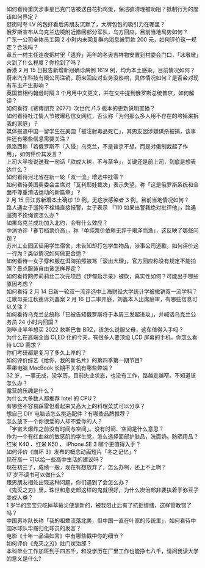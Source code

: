 如何看待重庆涉事星巴克门店被送白花扔鸡蛋，保洁欲清理被劝阻？抵制行为的度该如何界定？  
逛街时夸 LV 的包好看后男朋友沉默了，大牌包包的吸引力在哪里？  
俄罗斯宣布从乌克兰边境附近撤回部分军队，乌方回应，目前当地局势如何？  
广东一公司全体员工因 2 小时内未回复群内消息被罚款 200 元，如何评价这一规定？合法吗？  
章丘一村主任连夜把村里「遗弃」两年的冬奥吉祥物安置到村委会门口，「冰墩墩」火到了什么程度？你抢到了吗？  
香港 2 月 15 日报告新增新冠确诊病例 1619 例，均为本土感染，目前情况如何？  
蔚来汽车科技有限公司注销，蔚来回应对业务没影响，具体情况如何？是否会对现有车主产生影响？  
英国首相约翰逊时隔 3 个月用中文更文，并在文中提到俄罗斯总统普京，如何解读？  
如何看待《赛博朋克 2077》次世代 /1.5 版本的更新说明直播？  
如何看待杜江情人节被曝私信女网红，否认称「为何那么多人用不存在的垮掉来拆我的家庭」？  
媒体报道中国一留学生在美国「被注射毒品死亡」，其男友因涉嫌谋杀被捕，该事件还有哪些信息需要关注？  
佩洛西称「若俄罗斯不『入侵』乌克兰，不是普京不想，而是对俄制裁起了作用」，如何评价其发言？  
上司大半夜说送我一句话「欲成大树，不与草争」，关键还是前上司，到底是想表达什么？  
如何看待河北省在新一轮「双一流」增选中挂零？  
如何看待美国奥委会主席对「瓦利耶娃裁决」表示失望，称「这是俄罗斯系统和全面不尊重清洁运动的新篇章」？  
2 月 15 日江苏新增本土确诊 19 例，无症状感染者 3 例，目前当地情况如何？  
路人遇女子遛狗不栓绳直接报警，女子表示 「110 如果出警我绝对批评他」，路遇遛狗不拴绳该怎么办？  
如果乌克兰成功加入北约，会有什么效应？  
中消协评「春节档票价高」，称「单纯票价依赖无异于竭泽而渔」，这反映了哪些问题？  
苏州工业园区征用学生宿舍，未告知却打包学生物品，涉事公司道歉，如何评价这一行为？类似情况如何做更合适？  
如何看待一女子穿和服在洱海拍照被骂「滚出大理」，官方回应称没有规定不能拍照？景点服装自由该怎样界定？  
如何看待网传莉莉丝二次元项目《伊甸启示录》被砍，真实性如何？可能出于哪些原因考虑？  
如何看待 2 月 14 日新一轮双一流评选中上海财经大学统计学被撤销双一流学科？  
江歌母亲江秋莲诉刘鑫案 2 月 16 日二审开庭，刘鑫本人出席庭审，有哪些信息可以关注？  
如何看待乌克兰总统称「已被告知俄罗斯将于本周三发起进攻」，并喊话乌克兰公务员 24 小时内回国？  
刚毕业半年想买 2022 款斯巴鲁 BRZ，该怎么说服父母，这车值得入手吗？  
为什么在高端全面 OLED 化的今天，有很多人要顶级 LCD 屏幕的手机，你怎么看待 LCD 需求？  
你们考研都是复习了多久上岸的？  
如何评价综艺《给你，我的新名片》的第四季第一期节目?  
苹果电脑 MacBook 长期不关机有哪些弊端？  
32 岁，一事无成，没学历，目前失业状态，也没有工作，路越走越窄。不知道该怎么办？  
露营的乐趣是什么？  
为什么大多数人都推荐 Intel 的 CPU？  
有哪些不容易踩雷但看起来又高大上的料理菜式可以分享？  
想自己 DIY 电脑该怎么挑选配件？有哪些品牌推荐？  
怎么放下一个你很爱的人却不爱你的人？  
「宇宙大爆炸之前没有时间与空间」。没有时间、空间是什么意思？  
作为一个有红血丝的敏感肌的学生党，怎么选择面部护肤品，洗面奶，防晒用品？  
红米 K40 、红米 K50 、 iPhone SE 3 哪个更值得入手？  
如何评价《崩坏 3》发布的概念动画短片「冬之记忆」?  
现在高一 可以给一些高中生活的建议吗？  
现在初三了，成绩一般，现在有想放弃了，怎么办啊，还上不上啊？  
17 岁不读书可以做什么?  
跟男朋友相处出现这种问题，你们遇到了会怎么办？  
《鬼灭之刃》里，珠世和愈史郎这样的鬼就很好，为什么炭治郎非要执着于弥豆子变成人类？  
1 岁半的宝宝只吃掉草莓尖便拿新的，被我阻止后有了抗拒情绪，这样管教错了吗？  
中国男冰队长称「我的祖辈流落北美，但中国一直在叶家的传统里」，如何看待中国冰球队华裔归化球员的发言？  
电影《十年一品温如言》中有哪些戳中你的细节？  
如何评价《鬼灭之刃》灶门炭治郎？  
本科毕业工作加班到手四五千，和没学历在厂里工作也能挣七八千，请问我读大学的意义是什么?  
